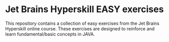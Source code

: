 # Jet Brains Hyperskill EASY exercises
This repository contains a collection of easy exercises from the Jet Brains Hyperskill online course. These exercises are designed to reinforce and learn fundamental/basic concepts in JAVA.
